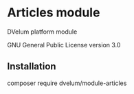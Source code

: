 Articles module
======

DVelum platform module

GNU General Public License version 3.0

Installation
-------
composer require dvelum/module-articles
